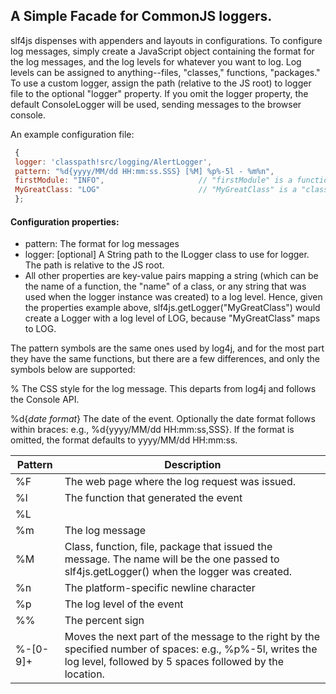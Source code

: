 ## A Simple Facade for CommonJS loggers.

slf4js dispenses with appenders and layouts in configurations.  To configure log messages,
simply create a JavaScript object containing the format for the log messages, and the log levels for
whatever you want to log.  Log levels can be assigned to anything--files, "classes," functions, "packages."
To use a custom logger, assign the path (relative to the JS root) to logger file to the optional "logger" property.
If you omit the logger property, the default ConsoleLogger will be used, sending messages to the browser console.
 
An example configuration file:
```javascript
 {
 logger: 'classpath!src/logging/AlertLogger',
 pattern: "%d{yyyy/MM/dd HH:mm:ss.SSS} [%M] %p%-5l - %m%n",
 firstModule: "INFO",                     // "firstModule" is a function being logged from INFO up.
 MyGreatClass: "LOG"                      // "MyGreatClass" is a "class" being logged from LOG up.
 };
``` 

</p>
 
#### Configuration properties:
* pattern:  The format for log messages
* logger:  [optional] A String path to the ILogger class to use for logger.  The path is relative to the JS root.
* All other properties are key-value pairs mapping a string (which can be the name of a function, the "name"
       of a class, or any string that was used when the logger instance was created) to a log level.  Hence,
       given the properties example above, slf4js.getLogger("MyGreatClass") would create a Logger with a
       log level of LOG, because "MyGreatClass" maps to LOG.


The pattern symbols are the same ones used by log4j, and for the most part they have the same functions,
but there are a few differences, and only the symbols below are supported:

% The CSS style for the log message.  This departs from log4j and follows the Console API.


%d{<i>date format</i>}
The date of the event.  Optionally the date format follows within braces:
e.g., %d{yyyy/MM/dd HH:mm:ss,SSS}.  If the format is omitted, the format defaults to yyyy/MM/dd HH:mm:ss.

| Pattern  | Description |
| -------- | --------------
| %F       | The web page where the log request was issued. |
| %l       | The function that generated the event |
| %L       | |
| %m       | The log message |
| %M       | Class, function, file, package that issued the message.  The name will be the one passed to slf4js.getLogger() when the logger was created. |
| %n       | The platform-specific newline character |
| %p       | The log level of the event |
| %%       | The percent sign |
| %-[0-9]+ | Moves the next part of the message to the right by the specified number of spaces:  e.g., %p%-5l, writes the log level, followed by 5 spaces followed by the location. |

